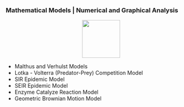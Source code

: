 ### Mathematical Models | Numerical and Graphical Analysis 

<div id="header" align="center">
  <img src="http://i.imgur.com/FoOkq5B.gif" width="100"/>
</div>

* Malthus and Verhulst Models 
* Lotka - Volterra (Predator-Prey) Competition Model
* SIR Epidemic Model
* SEIR Epidemic Model
* Enzyme Catalyze Reaction Model
* Geometric Brownian Motion Model




